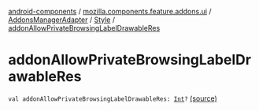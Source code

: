 [android-components](../../../index.md) / [mozilla.components.feature.addons.ui](../../index.md) / [AddonsManagerAdapter](../index.md) / [Style](index.md) / [addonAllowPrivateBrowsingLabelDrawableRes](./addon-allow-private-browsing-label-drawable-res.md)

# addonAllowPrivateBrowsingLabelDrawableRes

`val addonAllowPrivateBrowsingLabelDrawableRes: `[`Int`](https://kotlinlang.org/api/latest/jvm/stdlib/kotlin/-int/index.html)`?` [(source)](https://github.com/mozilla-mobile/android-components/blob/master/components/feature/addons/src/main/java/mozilla/components/feature/addons/ui/AddonsManagerAdapter.kt#L330)